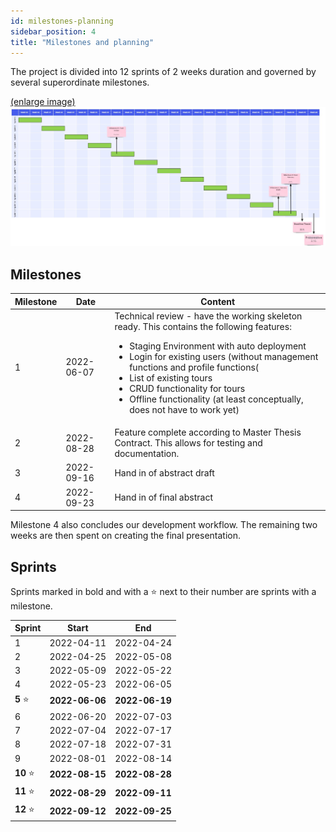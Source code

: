 ```yaml
---
id: milestones-planning
sidebar_position: 4
title: "Milestones and planning"
---
```


The project is divided into 12 sprints of 2 weeks duration and governed by several superordinate milestones.

[(enlarge image)](/img/general/GANTT.jpg)
![Example banner](/img/general/GANTT.jpg)

## Milestones

| Milestone | Date       | Content                                                                                                                                                                                                                                                                                                                                                                                         |
|-----------|------------|-------------------------------------------------------------------------------------------------------------------------------------------------------------------------------------------------------------------------------------------------------------------------------------------------------------------------------------------------------------------------------------------------|
| 1         | 2022-06-07 | Technical review - have the working skeleton ready. This contains the following features: <ul><li>Staging Environment with auto deployment</li><li>Login for existing users (without management functions and profile functions(</li><li>List of existing tours</li><li>CRUD functionality for tours</li><li>Offline functionality (at least conceptually, does not have to work yet)</li></ul> |
| 2         | 2022-08-28 | Feature complete according to Master Thesis Contract. This allows for testing and documentation.                                                                                                                                                                                                                                                                                                |
| 3         | 2022-09-16 | Hand in of abstract draft                                                                                                                                                                                                                                                                                                                                                                       |
| 4         | 2022-09-23 | Hand in of final abstract                                                                                                                                                                                                                                                                                                                                                                       |

Milestone 4 also concludes our development workflow. The remaining two weeks are then spent on creating the final
presentation.

## Sprints

Sprints marked in bold and with a ⭐ next to their number are sprints with a milestone.

| Sprint    | Start          | End            |
|-----------|----------------|----------------|
| 1         | 2022-04-11     | 2022-04-24     |
| 2         | 2022-04-25     | 2022-05-08     |
| 3         | 2022-05-09     | 2022-05-22     |
| 4         | 2022-05-23     | 2022-06-05     |
| **5** ⭐   | **2022-06-06** | **2022-06-19** |
| 6         | 2022-06-20     | 2022-07-03     |
| 7         | 2022-07-04     | 2022-07-17     |
| 8         | 2022-07-18     | 2022-07-31     |
| 9         | 2022-08-01     | 2022-08-14     |
| **10** ⭐  | **2022-08-15** | **2022-08-28** |
| **11** ⭐  | **2022-08-29** | **2022-09-11** |
| **12** ⭐  | **2022-09-12** | **2022-09-25** |